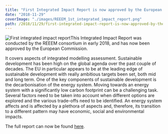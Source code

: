 ```yaml
---
title: "First Integrated Impact Report is now approved by the European Commission"
date: "2018-11-29"
coverImage: "./images/REEEM_1st_integrated_impact_report.png"
path: /2018/11/29/first-integrated-impact-report-is-now-approved-by-the-european-commission/
---
```


![First integrated impact report](./images/REEEM_1st_integrated_impact_report-300x193.png)This Integrated Impact Report was conducted by the REEEM consortium in early 2018, and has now been approved by the European Commission.

It covers aspects of integrated modelling assessment. Sustainable development has been high on the global agenda over the past couple of decades. The EU in particular appears to be at the leading edge of sustainable development with really ambitious targets been set, both mid and long term. One of the key components of sustainable development is the decarbonisation of the energy system. Moving towards an energy system with a significantly low carbon footprint can be a challenging task. Several factors need to be taken into account when different options are explored and the various trade-offs need to be identified. An energy system affects and is affected by a plethora of aspects and, therefore, its transition to a different pattern may have economic, social and environmental impacts.

The full report can now be found [here](../uploads/2018/10/D1.2-First-Integrated-Impact-Report.pdf).
